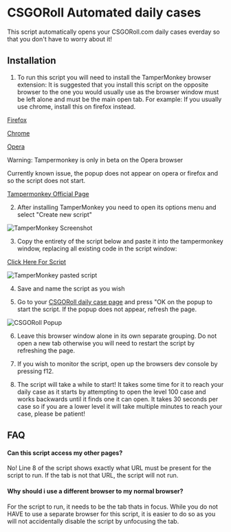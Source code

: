 
# CSGORoll Automated daily cases

This script automatically opens your CSGORoll.com daily cases everday so that you don't have to worry about it!
## Installation

1. To run this script you will need to install the TamperMonkey browser extension:
It is suggested that you install this script on the opposite browser to the one you would usually use as the browser window must be left alone and must be the main open tab.
For example: If you usually use chrome, install this on firefox instead.

[Firefox](https://addons.mozilla.org/en-GB/firefox/addon/tampermonkey/?utm_source=addons.mozilla.org&utm_medium=referral&utm_content=search)

[Chrome](https://chrome.google.com/webstore/detail/tampermonkey/dhdgffkkebhmkfjojejmpbldmpobfkfo)

[Opera](https://addons.opera.com/en-gb/extensions/details/tampermonkey-beta/)

Warning: Tampermonkey is only in beta on the Opera browser

Currently known issue, the popup does not appear on opera or firefox and so the script does not start.

[Tampermonkey Official Page](https://www.tampermonkey.net/)

2. After installing TamperMonkey you need to open its options menu and select "Create new script"

![TamperMonkey Screenshot](https://i.imgur.com/FoMNpYl.png)

3. Copy the entirety of the script below and paste it into the tampermonkey window, replacing all existing code in the script window:

[Click Here For Script](https://github.com/notcreeperdude/CSGOROLL-Daily-Script/blob/main/main.js)

![TamperMonkey pasted script](https://imgur.com/e39Ta2C.png)

4. Save and name the script as you wish

5. Go to your [CSGORoll daily case page](https://www.csgoroll.com/en/boxes/world/daily-free) and press "OK on the popup to start the script.
If the popup does not appear, refresh the page.

![CSGORoll Popup](https://imgur.com/Udsd3oG.png)

6. Leave this browser window alone in its own separate grouping. Do not open a new tab otherwise you will need to restart the script by refreshing the page.

7. If you wish to monitor the script, open up the browsers dev console by pressing f12.

8. The script will take a while to start!
It takes some time for it to reach your daily case as it starts by attempting to open the level 100 case and works backwards until it finds one it can open. 
It takes 30 seconds per case so if you are a lower level it will take multiple minutes to reach your case, please be patient!




    
## FAQ

#### Can this script access my other pages?

No! 
Line 8 of the script shows exactly what URL must be present for the script to run. If the tab is not that URL, the script will not run.

#### Why should i use a different browser to my normal browser?

For the script to run, it needs to be the tab thats in focus. While you do not HAVE to use a separate browser for this script, it is easier to do so as you will not accidentally disable the script by unfocusing the tab.

